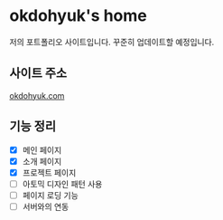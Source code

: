 # okdohyuk's home

저의 포트폴리오 사이트입니다. 꾸준히 업데이트할 예정입니다.

## 사이트 주소

[okdohyuk.com](https://okdohyuk.com/)

## 기능 정리

- [x] 메인 페이지
- [x] 소개 페이지
- [x] 프로젝트 페이지
- [ ] 아토믹 디자인 패턴 사용
- [ ] 페이지 로딩 기능
- [ ] 서버와의 연동
